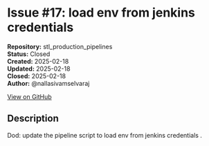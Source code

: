 # Issue #17: load env from jenkins credentials

**Repository:** stl_production_pipelines  
**Status:** Closed  
**Created:** 2025-02-18  
**Updated:** 2025-02-18  
**Closed:** 2025-02-18  
**Author:** @nallasivamselvaraj  

[View on GitHub](https://github.com/Simtestlab/stl_production_pipelines/issues/17)

## Description

Dod: update the pipeline script to load env from jenkins credentials .
